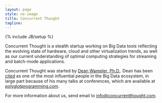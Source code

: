 ```yaml
---
layout: page
style: no-image
title: Concurrent Thought
tagline:
---
```

{% include JB/setup %}

<span class="keyword">Concurrent Thought</span> is a stealth startup working on <span class="keyword">Big Data</span> tools reflecting the evolving state of hardware, cloud and other virtualization trends, as well as our current understanding of optimal computing strategies for streaming and batch-mode applications.

<span class="keyword">Concurrent Thought</span> was started by [Dean Wampler, Ph.D.](http://deanwampler.com). Dean has been [cited](http://analyticsweek.com/top-200-thought-leaders-in-bigdata-analytics/) as one of the most influential people in the <span class="keyword">Big Data</span> ecosystem, in large part because of his many talks at conferences, which are available at [polyglotprogramming.com](http://www.polyglotprogramming.com/papers).

For more information about us, send email to [info@concurrentthought.com](mailto:info@concurrentthought.com).
